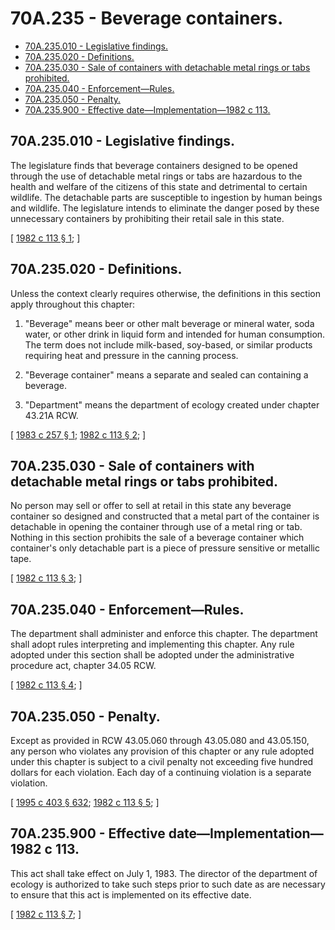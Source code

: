 # 70A.235 - Beverage containers.
* [70A.235.010 - Legislative findings.](#70a235010---legislative-findings)
* [70A.235.020 - Definitions.](#70a235020---definitions)
* [70A.235.030 - Sale of containers with detachable metal rings or tabs prohibited.](#70a235030---sale-of-containers-with-detachable-metal-rings-or-tabs-prohibited)
* [70A.235.040 - Enforcement—Rules.](#70a235040---enforcementrules)
* [70A.235.050 - Penalty.](#70a235050---penalty)
* [70A.235.900 - Effective date—Implementation—1982 c 113.](#70a235900---effective-dateimplementation1982-c-113)
## 70A.235.010 - Legislative findings.
The legislature finds that beverage containers designed to be opened through the use of detachable metal rings or tabs are hazardous to the health and welfare of the citizens of this state and detrimental to certain wildlife. The detachable parts are susceptible to ingestion by human beings and wildlife. The legislature intends to eliminate the danger posed by these unnecessary containers by prohibiting their retail sale in this state.

\[ [1982 c 113 § 1](https://leg.wa.gov/CodeReviser/documents/sessionlaw/1982c113.pdf?cite=1982%20c%20113%20§%201); \]

## 70A.235.020 - Definitions.
Unless the context clearly requires otherwise, the definitions in this section apply throughout this chapter:

1. "Beverage" means beer or other malt beverage or mineral water, soda water, or other drink in liquid form and intended for human consumption. The term does not include milk-based, soy-based, or similar products requiring heat and pressure in the canning process.

2. "Beverage container" means a separate and sealed can containing a beverage.

3. "Department" means the department of ecology created under chapter 43.21A RCW.

\[ [1983 c 257 § 1](https://leg.wa.gov/CodeReviser/documents/sessionlaw/1983c257.pdf?cite=1983%20c%20257%20§%201); [1982 c 113 § 2](https://leg.wa.gov/CodeReviser/documents/sessionlaw/1982c113.pdf?cite=1982%20c%20113%20§%202); \]

## 70A.235.030 - Sale of containers with detachable metal rings or tabs prohibited.
No person may sell or offer to sell at retail in this state any beverage container so designed and constructed that a metal part of the container is detachable in opening the container through use of a metal ring or tab. Nothing in this section prohibits the sale of a beverage container which container's only detachable part is a piece of pressure sensitive or metallic tape.

\[ [1982 c 113 § 3](https://leg.wa.gov/CodeReviser/documents/sessionlaw/1982c113.pdf?cite=1982%20c%20113%20§%203); \]

## 70A.235.040 - Enforcement—Rules.
The department shall administer and enforce this chapter. The department shall adopt rules interpreting and implementing this chapter. Any rule adopted under this section shall be adopted under the administrative procedure act, chapter 34.05 RCW.

\[ [1982 c 113 § 4](https://leg.wa.gov/CodeReviser/documents/sessionlaw/1982c113.pdf?cite=1982%20c%20113%20§%204); \]

## 70A.235.050 - Penalty.
Except as provided in RCW 43.05.060 through 43.05.080 and 43.05.150, any person who violates any provision of this chapter or any rule adopted under this chapter is subject to a civil penalty not exceeding five hundred dollars for each violation. Each day of a continuing violation is a separate violation.

\[ [1995 c 403 § 632](https://lawfilesext.leg.wa.gov/biennium/1995-96/Pdf/Bills/Session%20Laws/House/1010-S.SL.pdf?cite=1995%20c%20403%20§%20632); [1982 c 113 § 5](https://leg.wa.gov/CodeReviser/documents/sessionlaw/1982c113.pdf?cite=1982%20c%20113%20§%205); \]

## 70A.235.900 - Effective date—Implementation—1982 c 113.
This act shall take effect on July 1, 1983. The director of the department of ecology is authorized to take such steps prior to such date as are necessary to ensure that this act is implemented on its effective date.

\[ [1982 c 113 § 7](https://leg.wa.gov/CodeReviser/documents/sessionlaw/1982c113.pdf?cite=1982%20c%20113%20§%207); \]

